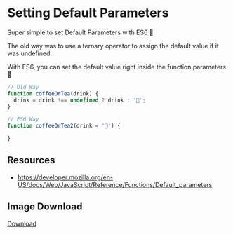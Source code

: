 # Setting Default Parameters

Super simple to set Default Parameters with ES6 👏‬

The old way was to use a ternary operator to assign the default value if it was undefined.

With ES6, you can set the default value right inside the function parameters 🎉


```javascript
// Old Way
function coffeeOrTea(drink) {
  drink = drink !== undefined ? drink : '🍵';
}

// ES6 Way
function coffeeOrTea2(drink = '🍵') {

}
```

## Resources

- https://developer.mozilla.org/en-US/docs/Web/JavaScript/Reference/Functions/Default_parameters


## Image Download

[Download](https://github.com/samanthaming/code-tidbits/blob/master/images/11-setting-default-parameters.png)
